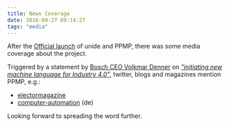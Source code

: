 ```yaml
---
title: News Coverage
date: 2016-09-27 09:14:27
tags: "media"
---
```

After the [Official launch](/unide/2016/09/21/Official%20launch/) of unide and PPMP, there was some media coverage about the project.

Triggered by a statement by [Bosch CEO Volkmar Denner](http://www.bosch.com/en/com/bosch_group/board_management/dr_rer_nat_volkmar_denner/volkmar-denner.html) on *["initiating new machine language for Industry 4.0"](http://www.bosch-presse.de/pressportal/en/bosch-initiates-new-machine-language-for-industry-4-0-65216.html)*, twitter, blogs and magazines mention PPMP, e.g.:
* [electormagazine](https://www.elektormagazine.com/news/free-ppmp-from-bosch-makes-industry-4-0-open-for-all)
* [computer-automation](http://www.computer-automation.de/feldebene/vernetzung/artikel/134233/) (de)

Looking forward to spreading the word further.
